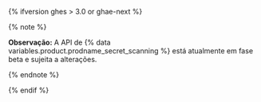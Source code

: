 {% ifversion ghes > 3.0 or ghae-next %}

{% note %}

**Observação:** A API de {% data variables.product.prodname_secret_scanning %} está atualmente em fase beta e sujeita a alterações.

{% endnote %}

{% endif %}

